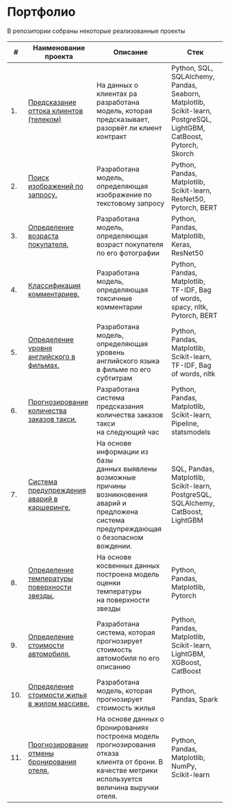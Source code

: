 # Портфолио

В репозитории собраны некоторые реализованные проекты

| #    | Наименование проекта                | Описание                                                     | Стек                                                         |
| ---- | ------------------------------------------------------------ | ------------------------------------------------------------ | ------------------------------------------------------------ |
| 1.  | [Предсказание оттока клиентов (телеком)](https://github.com/Dimentel/portfolio/tree/main/churn_prediction_telecom) | На данных о клиентах ра<br/> разработана модель, которая <br/> предсказывает, разорвёт ли клиент <br/> контракт | Python, SQL, SQLAlchemy, Pandas, Seaborn, Matplotlib, Scikit-learn, PostgreSQL, LightGBM, CatBoost, Pytorch, Skorch    |
| 2.  | [Поиск изображений по запросу.](https://github.com/Dimentel/portfolio/tree/main/image_from_query) | Разработана модель, определяющая <br/> изображение по текстовому запросу | Python, Pandas, Matplotlib, Scikit-learn, ResNet50, Pytorch, BERT |
| 3.  | [Определение возраста покупателя.](https://github.com/Dimentel/portfolio/tree/main/age_prediction) | Разработана модель, определяющая <br/> возраст покупателя по его фотографии | Python, Pandas, Matplotlib, Keras, ResNet50 |
| 4.  | [Классификация комментариев.](https://github.com/Dimentel/portfolio/tree/main/comments_classifier) | Разработана модель, определяющая <br/> токсичные комментарии | Python, Pandas, Matplotlib, TF-IDF, Bag of words, spacy, nltk, Pytorch, BERT |
| 5.  | [Определение уровня английского в фильмах.](https://github.com/Dimentel/portfolio/tree/main/english_movies) | Разработана модель, определяющая <br/> уровень английского языка <br/> в фильме по его субтитрам | Python, Pandas, Matplotlib, Scikit-learn, TF-IDF, Bag of words, nltk |
| 6.  | [Прогнозирование количества заказов такси.](https://github.com/Dimentel/portfolio/tree/main/taxi_orders) | Разработана система предсказания <br/> количества заказов такси <br/> на следующий час | Python, Pandas, Matplotlib, Scikit-learn, Pipeline, statsmodels |
| 7.  | [Система предупреждения аварий в каршеринге.](https://github.com/Dimentel/portfolio/tree/main/crash_prediction) | На основе информации из базы <br/> данных выявлены возможные причины <br/> возникновения аварий и предложена система <br/> предупреждающая о безопасном вождении. | SQL, Pandas, Matplotlib, Scikit-learn, PostgreSQL, SQLAlchemy, CatBoost, LightGBM |
| 8.  | [Определение температуры поверхности звезды.](https://github.com/Dimentel/portfolio/tree/main/star_temperature) | На основе косвенных данных <br/> построена модель оценки температуры <br/> на поверхности звезды | Python, Pandas, Matplotlib, Pytorch |
| 9.  | [Определение стоимости автомобиля.](https://github.com/Dimentel/portfolio/tree/main/car_price) | Разработана система, которая прогнозирует стоимость автомобиля по его описанию | Python, Pandas, Matplotlib, Scikit-learn, LightGBM, XGBoost, CatBoost |
| 10. | [Определение стоимости жилья в жилом массиве.](https://github.com/Dimentel/portfolio/tree/main/house_price) | Разработана модель, которая <br/> прогнозирует стоимость жилья | Python, Pandas, Spark |
| 11. | [Прогнозирование отмены бронирования отеля.](https://github.com/Dimentel/portfolio/tree/main/cancellation_reservation_prediction) | На основе данных о бронированиях <br/> построена модель прогнозирования отказа <br/> клиента от брони. В качестве метрики <br/> используется величина выручки отеля. | Python, Pandas, Matplotlib, NumPy, Scikit-learn |
